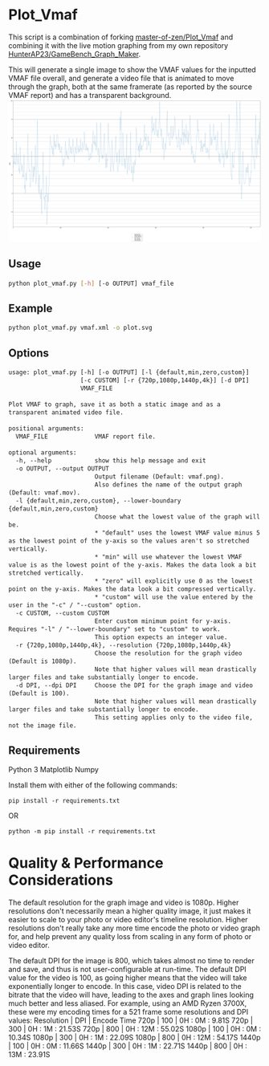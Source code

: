 # Plot_Vmaf
This script is a combination of forking
[master-of-zen/Plot_Vmaf](https://github.com/master-of-zen/Plot_Vmaf) and
combining it with the live motion graphing from my own repository
[HunterAP23/GameBench_Graph_Maker](https://github.com/HunterAP23/GameBench_Graph_Maker).

This will generate a single image to show the VMAF values for the inputted VMAF
file overall, and generate a video file that is animated to move through the
graph, both at the same framerate (as reported by the source VMAF report) and
has a transparent background.
![](plot.svg)

## Usage
```bash
python plot_vmaf.py [-h] [-o OUTPUT] vmaf_file
```

## Example
```bash
python plot_vmaf.py vmaf.xml -o plot.svg
```

## Options
```
usage: plot_vmaf.py [-h] [-o OUTPUT] [-l {default,min,zero,custom}]
                    [-c CUSTOM] [-r {720p,1080p,1440p,4k}] [-d DPI]
                    VMAF_FILE

Plot VMAF to graph, save it as both a static image and as a transparent animated video file.

positional arguments:
  VMAF_FILE             VMAF report file.

optional arguments:
  -h, --help            show this help message and exit
  -o OUTPUT, --output OUTPUT
                        Output filename (Default: vmaf.png).
                        Also defines the name of the output graph (Default: vmaf.mov).
  -l {default,min,zero,custom}, --lower-boundary {default,min,zero,custom}
                        Choose what the lowest value of the graph will be.
                        * "default" uses the lowest VMAF value minus 5  as the lowest point of the y-axis so the values aren't so stretched vertically.
                        * "min" will use whatever the lowest VMAF value is as the lowest point of the y-axis. Makes the data look a bit stretched vertically.
                        * "zero" will explicitly use 0 as the lowest point on the y-axis. Makes the data look a bit compressed vertically.
                        * "custom" will use the value entered by the user in the "-c" / "--custom" option.
  -c CUSTOM, --custom CUSTOM
                        Enter custom minimum point for y-axis. Requires "-l" / "--lower-boundary" set to "custom" to work.
                        This option expects an integer value.
  -r {720p,1080p,1440p,4k}, --resolution {720p,1080p,1440p,4k}
                        Choose the resolution for the graph video (Default is 1080p).
                        Note that higher values will mean drastically larger files and take substantially longer to encode.
  -d DPI, --dpi DPI     Choose the DPI for the graph image and video (Default is 100).
                        Note that higher values will mean drastically larger files and take substantially longer to encode.
                        This setting applies only to the video file, not the image file.
```

## Requirements
Python 3
Matplotlib
Numpy

Install them with either of the following commands:
```
pip install -r requirements.txt
```
OR
```
python -m pip install -r requirements.txt
```


# Quality & Performance Considerations
The default resolution for the graph image and video is 1080p.
Higher resolutions don't necessarily mean a higher quality image, it just makes it easier to scale to your photo or video editor's timeline resolution.
Higher resolutions don't really take any more time encode the photo or video graph for, and help prevent any quality loss from scaling in any form of photo or video editor.

The default DPI for the image is 800, which takes almost no time to render and save, and thus is not user-configurable at run-time.
The default DPI value for the video is 100, as going higher means that the video will take exponentially longer to encode.
In this case, video DPI is related to the bitrate that the video will have, leading to the axes and graph lines looking much better and less aliased.
For example, using an AMD Ryzen 3700X, these were my encoding times for a 521 frame some resolutions and DPI values:
Resolution | DPI | Encode Time
720p | 100 | 0H : 0M : 9.81S
720p | 300 | 0H : 1M : 21.53S
720p | 800 | 0H : 12M : 55.02S
1080p | 100 | 0H : 0M : 10.34S
1080p | 300 | 0H : 1M : 22.09S
1080p | 800 | 0H : 12M : 54.17S
1440p | 100 | 0H : 0M : 11.66S
1440p | 300 | 0H : 1M : 22.71S
1440p | 800 | 0H : 13M : 23.91S
